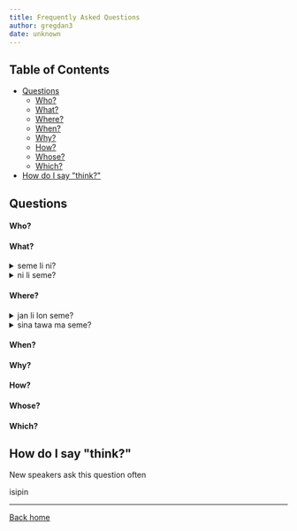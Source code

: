 ```yaml
---
title: Frequently Asked Questions
author: gregdan3
date: unknown
---
```

## Table of Contents

<!-- toc -->

- [Questions](#questions)
    - [Who?](#who)
    - [What?](#what)
    - [Where?](#where)
    - [When?](#when)
    - [Why?](#why)
    - [How?](#how)
    - [Whose?](#whose)
    - [Which?](#which)
- [How do I say "think?"](#how-do-i-say-think)

<!-- tocstop -->

## Questions

#### Who?

#### What?

<details> <summary> seme li ni? </summary>

What did this?

---

</details>

<details> <summary> ni li seme? </summary>

What is this?

---

- What is this doing?
- What property describes that?
- What action is this taking?

</details>

#### Where?

<details> <summary> jan li lon seme? </summary>

Where is everyone?

---

- Where is anyone?
- People are where?
- Somebody is where?
- What kind of existing are people doing?

</details>

<details> <summary> sina tawa ma seme? </summary>

Where are you going?

---

- What place are you going to?

</details>

#### When?

#### Why?

#### How?

#### Whose?

#### Which?

## How do I say "think?"

New speakers ask this question often

isipin

---

[Back home](/toki-pona/)








